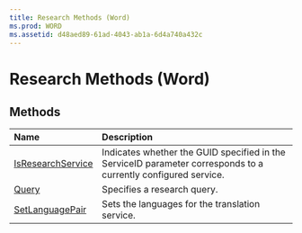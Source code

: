 ```yaml
---
title: Research Methods (Word)
ms.prod: WORD
ms.assetid: d48aed89-61ad-4043-ab1a-6d4a740a432c
---
```



# Research Methods (Word)

## Methods



|**Name**|**Description**|
|:-----|:-----|
|[IsResearchService](research-isresearchservice-method-word.md)|Indicates whether the GUID specified in the ServiceID parameter corresponds to a currently configured service.|
|[Query](research-query-method-word.md)|Specifies a research query.|
|[SetLanguagePair](research-setlanguagepair-method-word.md)|Sets the languages for the translation service.|

